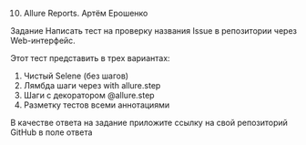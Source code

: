 10. Allure Reports. Артём Ерошенко

 Задание
Написать тест на проверку названия Issue в репозитории через Web-интерфейс.

Этот тест представить в трех вариантах:
1. Чистый Selene (без шагов)
2. Лямбда шаги через with allure.step
3. Шаги с декоратором @allure.step
4. Разметку тестов всеми аннотациями

В качестве ответа на задание приложите ссылку на свой репозиторий GitHub в поле ответа
